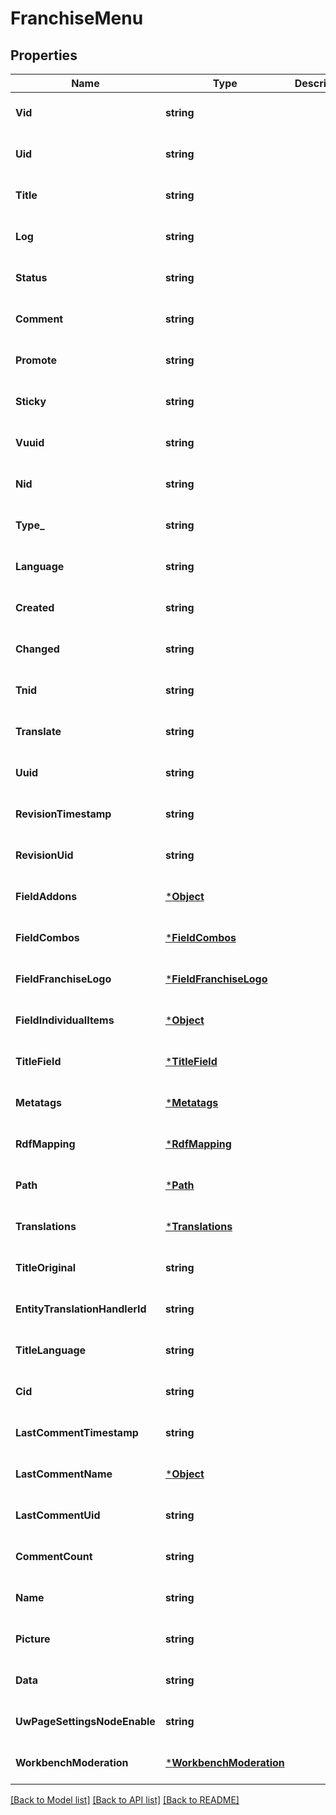# FranchiseMenu

## Properties
Name | Type | Description | Notes
------------ | ------------- | ------------- | -------------
**Vid** | **string** |  | [optional] [default to null]
**Uid** | **string** |  | [optional] [default to null]
**Title** | **string** |  | [optional] [default to null]
**Log** | **string** |  | [optional] [default to null]
**Status** | **string** |  | [optional] [default to null]
**Comment** | **string** |  | [optional] [default to null]
**Promote** | **string** |  | [optional] [default to null]
**Sticky** | **string** |  | [optional] [default to null]
**Vuuid** | **string** |  | [optional] [default to null]
**Nid** | **string** |  | [optional] [default to null]
**Type_** | **string** |  | [optional] [default to null]
**Language** | **string** |  | [optional] [default to null]
**Created** | **string** |  | [optional] [default to null]
**Changed** | **string** |  | [optional] [default to null]
**Tnid** | **string** |  | [optional] [default to null]
**Translate** | **string** |  | [optional] [default to null]
**Uuid** | **string** |  | [optional] [default to null]
**RevisionTimestamp** | **string** |  | [optional] [default to null]
**RevisionUid** | **string** |  | [optional] [default to null]
**FieldAddons** | [***Object**](.md) |  | [optional] [default to null]
**FieldCombos** | [***FieldCombos**](Field_Combos.md) |  | [optional] [default to null]
**FieldFranchiseLogo** | [***FieldFranchiseLogo**](Field_Franchise_Logo.md) |  | [optional] [default to null]
**FieldIndividualItems** | [***Object**](.md) |  | [optional] [default to null]
**TitleField** | [***TitleField**](Title_Field.md) |  | [optional] [default to null]
**Metatags** | [***Metatags**](Metatags.md) |  | [optional] [default to null]
**RdfMapping** | [***RdfMapping**](Rdf_Mapping.md) |  | [optional] [default to null]
**Path** | [***Path**](Path.md) |  | [optional] [default to null]
**Translations** | [***Translations**](Translations.md) |  | [optional] [default to null]
**TitleOriginal** | **string** |  | [optional] [default to null]
**EntityTranslationHandlerId** | **string** |  | [optional] [default to null]
**TitleLanguage** | **string** |  | [optional] [default to null]
**Cid** | **string** |  | [optional] [default to null]
**LastCommentTimestamp** | **string** |  | [optional] [default to null]
**LastCommentName** | [***Object**](.md) |  | [optional] [default to null]
**LastCommentUid** | **string** |  | [optional] [default to null]
**CommentCount** | **string** |  | [optional] [default to null]
**Name** | **string** |  | [optional] [default to null]
**Picture** | **string** |  | [optional] [default to null]
**Data** | **string** |  | [optional] [default to null]
**UwPageSettingsNodeEnable** | **string** |  | [optional] [default to null]
**WorkbenchModeration** | [***WorkbenchModeration**](Workbench_Moderation.md) |  | [optional] [default to null]

[[Back to Model list]](../README.md#documentation-for-models) [[Back to API list]](../README.md#documentation-for-api-endpoints) [[Back to README]](../README.md)

